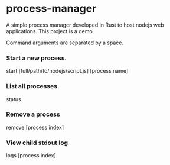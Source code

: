 # process-manager
A simple process manager developed in Rust to host nodejs web applications. This project is a demo.

Command arguments are separated by a space.

### Start a new process.
start [full/path/to/nodejs/script.js] [process name]

### List all processes.
status

### Remove a process
remove [process index]

### View child stdout log
logs [process index]

